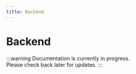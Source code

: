 ```yaml
---
title: Backend
---
```


# Backend

:::warning
Documentation is currently in progress. <br />
Please check back later for updates.
:::
